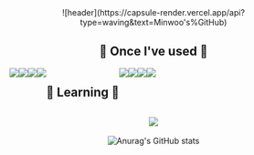 ##
<div align="center">
![header](https://capsule-render.vercel.app/api?type=waving&text=Minwoo's%GitHub)

<h2>🔨 Once I've used 🔨</h2>
<div style="display:flex; flex-direction:row;">
<img src="https://img.shields.io/badge/HTML5-E34F26?style=flat&logo=HTML5&logoColor=white" /> <img src="https://img.shields.io/badge/CSS3-1572B6?style=flat&logo=CSS3&logoColor=white" /> <img src="https://img.shields.io/badge/REACT-000000?style=flat&logo=REACT&logoColor=61DAFB" /> <img src="https://img.shields.io/badge/JAVASCRIPT-F7DF1E?style=flat&logo=JAVASCRIPT&logoColor=black" />

<h2>📖 Learning 📖</h2>
<img src="https://img.shields.io/badge/REACT NATIVE-000000?style=flat&logo=react&logoColor=61DAFB" />
<img src="https://img.shields.io/badge/DART-0175C2? style=flat&logo=Dart&logoColor=yellow" />
<img src="https://img.shields.io/badge/FLUTTER-02569B?style=flat&logo=Flutter&logoColor=000000" />
<img src="https://img.shields.io/badge/TYPESCRIPT-3178C6?style=flat&logo=typescript&logoColor=000000" />

</div>


<img src="https://github-readme-stats.vercel.app/api/top-langs/?username=Minwooh&layout=compact"><br><br>
![Anurag's GitHub stats](https://github-readme-stats.vercel.app/api?username=Minwooh&show_icons=true&theme=radical)
</div>

<!--
**Minwooh/Minwooh** is a ✨ _special_ ✨ repository because its `README.md` (this file) appears on your GitHub profile.

Here are some ideas to get you started:

- 🔭 I’m currently working on ...
- 🌱 I’m currently learning ...
- 👯 I’m looking to collaborate on ...
- 🤔 I’m looking for help with ...
- 💬 Ask me about ...
- 📫 How to reach me: ...
- 😄 Pronouns: ...
- ⚡ Fun fact: ...
-->
